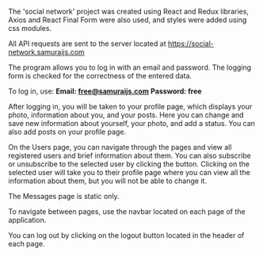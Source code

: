 The 'social network' project was created using React and Redux libraries, Axios and React Final Form were also used, and styles were added using css modules.

All API requests are sent to the server located at <https://social-network.samuraijs.com>

The program allows you to log in with an email and password. The logging form is checked for the correctness of the entered data.

To log in, use:
**Email: free@samuraijs.com**
**Password: free**

After logging in, you will be taken to your profile page, which displays your photo, information about you, and your posts. Here you can change and save new information about yourself, your photo, and add a status.  You can also add posts on your profile page.

On the Users page, you can navigate through the pages and view all registered users and brief information about them.
You can also subscribe or unsubscribe to the selected user by clicking the button.
Clicking on the selected user will take you to their profile page where you can view all the information about them, but you will not be able to change it.

The Messages page is static only.

To navigate between pages, use the navbar located on each page of the application.

You can log out by clicking on the logout button located in the header of each page.


